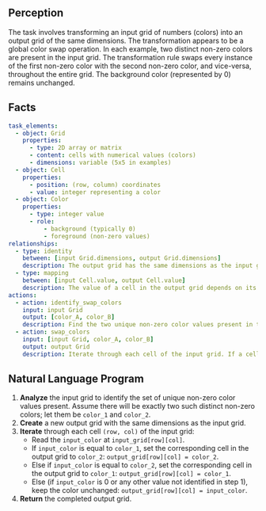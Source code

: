 ## Perception

The task involves transforming an input grid of numbers (colors) into an output grid of the same dimensions. The transformation appears to be a global color swap operation. In each example, two distinct non-zero colors are present in the input grid. The transformation rule swaps every instance of the first non-zero color with the second non-zero color, and vice-versa, throughout the entire grid. The background color (represented by 0) remains unchanged.

## Facts


```yaml
task_elements:
  - object: Grid
    properties:
      - type: 2D array or matrix
      - content: cells with numerical values (colors)
      - dimensions: variable (5x5 in examples)
  - object: Cell
    properties:
      - position: (row, column) coordinates
      - value: integer representing a color
  - object: Color
    properties:
      - type: integer value
      - role:
          - background (typically 0)
          - foreground (non-zero values)
relationships:
  - type: identity
    between: [input Grid.dimensions, output Grid.dimensions]
    description: The output grid has the same dimensions as the input grid.
  - type: mapping
    between: [input Cell.value, output Cell.value]
    description: The value of a cell in the output grid depends on its value in the input grid based on a global swap rule.
actions:
  - action: identify_swap_colors
    input: input Grid
    output: [color_A, color_B]
    description: Find the two unique non-zero color values present in the input grid.
  - action: swap_colors
    input: [input Grid, color_A, color_B]
    output: output Grid
    description: Iterate through each cell of the input grid. If a cell's value is color_A, change it to color_B in the output. If it's color_B, change it to color_A. If it's 0 (or any other color not identified for swapping), keep its value unchanged.
```


## Natural Language Program

1.  **Analyze** the input grid to identify the set of unique non-zero color values present. Assume there will be exactly two such distinct non-zero colors; let them be `color_1` and `color_2`.
2.  **Create** a new output grid with the same dimensions as the input grid.
3.  **Iterate** through each cell `(row, col)` of the input grid:
    *   Read the `input_color` at `input_grid[row][col]`.
    *   If `input_color` is equal to `color_1`, set the corresponding cell in the output grid to `color_2`: `output_grid[row][col] = color_2`.
    *   Else if `input_color` is equal to `color_2`, set the corresponding cell in the output grid to `color_1`: `output_grid[row][col] = color_1`.
    *   Else (if `input_color` is 0 or any other value not identified in step 1), keep the color unchanged: `output_grid[row][col] = input_color`.
4.  **Return** the completed output grid.